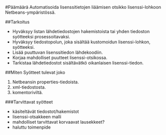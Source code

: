 #Päämäärä
Automatisoida lisenssitietojen liäämisen otsikko lisenssi-lohkoon Netbeans-ympäristössä.

##Tarkoitus
* Hyväksyy listan lähdetiedostojen hakemistoista tai yhden tiedoston syötteeksi prosessoitavaksi.
* Hyväksyy tiedostopolun, joka sisältää kustomoidun lisenssi-lohkon, syötteeksi.
* Lisää puuttuvan lisenssitiedon lähdekoodiin.
* Korjaa mahdolliset puutteet lisenssi-otsikossa.
* Tarkistaa lähdetiedostot sisältävätkö oikanlaisen lisenssi-tiedon.

##Miten
Syötteet tulevat joko

1. Netbeansin properties-tiedoista.
2. xml-tiedostosta.
3. komentoriviltä.

###Tarvittavat syötteet
- käsiteltävät tiedostot/hakemistot
- lisenssi-otsakkeen malli
- mahdolliset tarvittavat korvaavat lausekkeet?
- haluttu toimenpide
